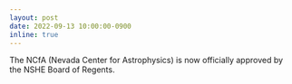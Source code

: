 ```yaml
---
layout: post
date: 2022-09-13 10:00:00-0900
inline: true
---
```


The NCfA (Nevada Center for Astrophysics) is now officially approved by the NSHE Board of Regents.
